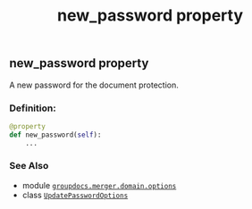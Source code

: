 ﻿---
title: new_password property
second_title: GroupDocs.Merger for Python via .NET API References
description: 
type: docs
url: /python-net/groupdocs.merger.domain.options/updatepasswordoptions/new_password/
is_root: false
weight: 30
---

## new_password property


A new password for the document protection.
### Definition:
```python
@property
def new_password(self):
    ...
```

### See Also
* module [`groupdocs.merger.domain.options`](../../)
* class [`UpdatePasswordOptions`](/merger/python-net/groupdocs.merger.domain.options/updatepasswordoptions)
